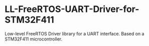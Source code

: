 # LL-FreeRTOS-UART-Driver-for-STM32F411
Low-level FreeRTOS Driver library for a UART interface. Based on a STM32F411 microcontroller.
